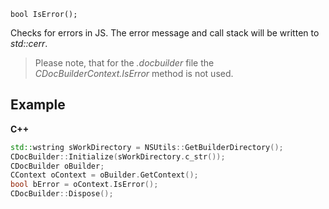 `bool IsError();`

Checks for errors in JS. The error message and call stack will be written to *std::cerr*.

> Please note, that for the *.docbuilder* file the *CDocBuilderContext.IsError* method is not used.

## Example

**C++**

```cpp
std::wstring sWorkDirectory = NSUtils::GetBuilderDirectory();
CDocBuilder::Initialize(sWorkDirectory.c_str());
CDocBuilder oBuilder;
CContext oContext = oBuilder.GetContext();
bool bError = oContext.IsError();
CDocBuilder::Dispose();
```
